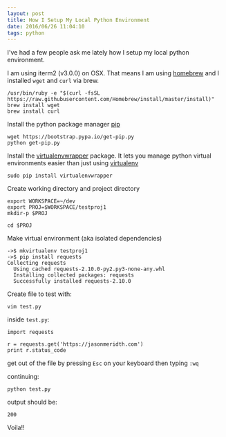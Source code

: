 ```yaml
---
layout: post
title: How I Setup My Local Python Environment
date: 2016/06/26 11:04:10
tags: python
---
```


I've had a few people ask me lately how I setup my local python environment.

I am using iterm2 (v3.0.0) on OSX.  That means I am using [homebrew](https://brew.sh) and I installed `wget` and `curl` via brew.

```
/usr/bin/ruby -e "$(curl -fsSL https://raw.githubusercontent.com/Homebrew/install/master/install)"
brew install wget
brew install curl
```

Install the python package manager [pip](https://pip.pypa.io/en/stable://pip.pypa.io/en/stable/)
```
wget https://bootstrap.pypa.io/get-pip.py
python get-pip.py
```

Install the [virtualenvwrapper](https://virtualenvwrapper.readthedocs.io/en/latest/) package.  It lets you manage python virtual environments easier than just using [virtualenv](https://virtualenv.pypa.io/en/stable/)

```
sudo pip install virtualenvwrapper
```

Create working directory and project directory

```
export WORKSPACE=~/dev
export PROJ=$WORKSPACE/testproj1
mkdir-p $PROJ

cd $PROJ
```

Make virtual environment (aka isolated dependencies)

```
->$ mkvirtualenv testproj1
->$ pip install requests
Collecting requests
  Using cached requests-2.10.0-py2.py3-none-any.whl
  Installing collected packages: requests
  Successfully installed requests-2.10.0
```

Create file to test with:

```
vim test.py
```

inside `test.py`:

```
import requests

r = requests.get('https://jasonmeridth.com')
print r.status_code
```

get out of the file by pressing `Esc` on your keyboard then typing `:wq`

continuing:

```
python test.py
```

output should be:

```
200
```

Voila!!

